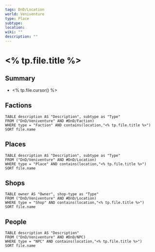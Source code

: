 ```yaml
---
tags: DnD/Location
world: Veniventure
type: Place
subtype: 
location: 
wiki: ""
description: ""
---
```


# <% tp.file.title %>

## Summary

- <% tp.file.cursor() %>

## Factions


```dataview
TABLE description AS "Description", subtype as "Type" 
FROM ("DnD/Veniventure" AND #DnD/Faction)
WHERE type = "Faction" AND contains(location,"<% tp.file.title %>")
SORT file.name
```
## Places

```dataview
TABLE description AS "Description", subtype as "Type" 
FROM ("DnD/Veniventure" AND #DnD/Location)
WHERE type = "Place" AND contains(location,"<% tp.file.title %>")
SORT file.name
```

## Shops

```dataview
TABLE owner AS "Owner", shop-type as "Type" 
FROM ("DnD/Veniventure" AND #DnD/Location)
WHERE type = "Shop" AND contains(location,"<% tp.file.title %>")
SORT file.name
```

## People

```dataview
TABLE description AS "Description"
FROM ("DnD/Veniventure" AND #DnD/NPC)
WHERE type = "NPC" AND contains(location,"<% tp.file.title %>")
SORT file.name
```